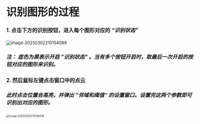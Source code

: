 # 识别图形的过程

#### 1. 点击下方的识别按钮，进入每个图形对应的 *“识别状态”*

<img src="C:\Users\陈道毅\AppData\Roaming\Typora\typora-user-images\image-20250302210154088.png" alt="image-20250302210154088" style="zoom: 80%;" />

##### 注： 底色为黑表示开启 **”*识别状态***“ 。当有多个按钮开启时，取最后一次开启的按钮对应的图形来识别。

#### 2.  然后鼠标左键点击窗口中的点云

##### 此时点击位置会高亮，并弹出 ”*邻域和阈值*“ 的设置窗口。设置完这两个参数即可识别出对应的图形。

<img src="C:\Users\陈道毅\AppData\Roaming\Typora\typora-user-images\image-20250302211056006.png" alt="image-20250302211056006" style="zoom: 50%;" />

